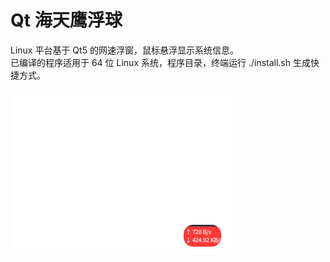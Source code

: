 # Qt 海天鹰浮球
Linux 平台基于 Qt5 的网速浮窗，鼠标悬浮显示系统信息。  
已编译的程序适用于 64 位 Linux 系统，程序目录，终端运行 ./install.sh 生成快捷方式。  

![alt](preview.gif)
